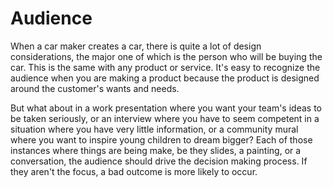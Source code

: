 # Audience

When a car maker creates a car, there is quite a lot of design considerations, the major one of which is the person who will be buying the car. This is the same with any product or service. It's easy to recognize the audience when you are making a product because the product is designed around the customer's wants and needs.

But what about in a work presentation where you want your team's ideas to be taken seriously, or an interview where you have to seem competent in a situation where you have very little information, or a community mural where you want to inspire young children to dream bigger? Each of those instances where things are being make, be they slides, a painting, or a conversation, the audience should drive the decision making process. If they aren't the focus, a bad outcome is more likely to occur.